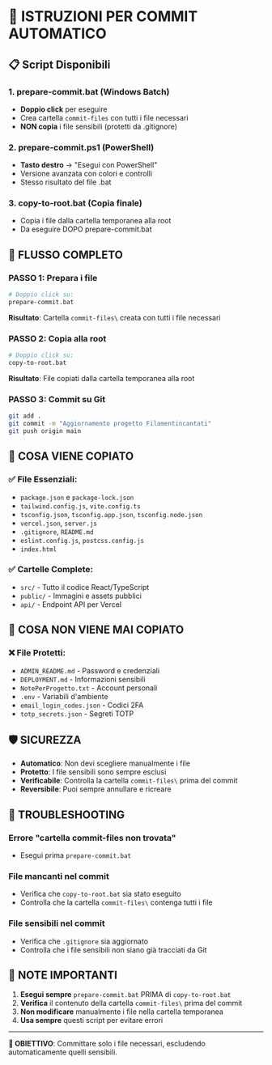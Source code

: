 # 🚀 ISTRUZIONI PER COMMIT AUTOMATICO

## 📋 Script Disponibili

### 1. **prepare-commit.bat** (Windows Batch)
- **Doppio click** per eseguire
- Crea cartella `commit-files` con tutti i file necessari
- **NON copia** i file sensibili (protetti da .gitignore)

### 2. **prepare-commit.ps1** (PowerShell)
- **Tasto destro** → "Esegui con PowerShell"
- Versione avanzata con colori e controlli
- Stesso risultato del file .bat

### 3. **copy-to-root.bat** (Copia finale)
- Copia i file dalla cartella temporanea alla root
- Da eseguire DOPO prepare-commit.bat

## 🔄 FLUSSO COMPLETO

### **PASSO 1: Prepara i file**
```bash
# Doppio click su:
prepare-commit.bat
```
**Risultato**: Cartella `commit-files\` creata con tutti i file necessari

### **PASSO 2: Copia alla root**
```bash
# Doppio click su:
copy-to-root.bat
```
**Risultato**: File copiati dalla cartella temporanea alla root

### **PASSO 3: Commit su Git**
```bash
git add .
git commit -m "Aggiornamento progetto Filamentincantati"
git push origin main
```

## 📁 COSA VIENE COPIATO

### ✅ **File Essenziali:**
- `package.json` e `package-lock.json`
- `tailwind.config.js`, `vite.config.ts`
- `tsconfig.json`, `tsconfig.app.json`, `tsconfig.node.json`
- `vercel.json`, `server.js`
- `.gitignore`, `README.md`
- `eslint.config.js`, `postcss.config.js`
- `index.html`

### ✅ **Cartelle Complete:**
- `src/` - Tutto il codice React/TypeScript
- `public/` - Immagini e assets pubblici
- `api/` - Endpoint API per Vercel

## 🚫 COSA NON VIENE MAI COPIATO

### ❌ **File Protetti:**
- `ADMIN_README.md` - Password e credenziali
- `DEPLOYMENT.md` - Informazioni sensibili
- `NotePerProgetto.txt` - Account personali
- `.env` - Variabili d'ambiente
- `email_login_codes.json` - Codici 2FA
- `totp_secrets.json` - Segreti TOTP

## 🛡️ SICUREZZA

- **Automatico**: Non devi scegliere manualmente i file
- **Protetto**: I file sensibili sono sempre esclusi
- **Verificabile**: Controlla la cartella `commit-files\` prima del commit
- **Reversibile**: Puoi sempre annullare e ricreare

## 🔧 TROUBLESHOOTING

### **Errore "cartella commit-files non trovata"**
- Esegui prima `prepare-commit.bat`

### **File mancanti nel commit**
- Verifica che `copy-to-root.bat` sia stato eseguito
- Controlla che la cartella `commit-files\` contenga tutti i file

### **File sensibili nel commit**
- Verifica che `.gitignore` sia aggiornato
- Controlla che i file sensibili non siano già tracciati da Git

## 📝 NOTE IMPORTANTI

1. **Esegui sempre** `prepare-commit.bat` PRIMA di `copy-to-root.bat`
2. **Verifica** il contenuto della cartella `commit-files\` prima del commit
3. **Non modificare** manualmente i file nella cartella temporanea
4. **Usa sempre** questi script per evitare errori

---

**🎯 OBIETTIVO**: Committare solo i file necessari, escludendo automaticamente quelli sensibili.

